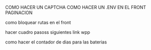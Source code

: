 COMO HACER UN CAPTCHA
COMO HACER UN .ENV EN EL FRONT
PAGINACION

como bloquear rutas en el front

hacer cuadro pasoss siguientes
link wpp

como hacer el contador de dias para las baterias